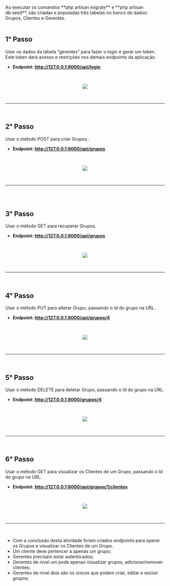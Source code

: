 <br>
Ao executar os comandos **php artisan migrate** e **php artisan db:seed**, são criadas e populadas três tabelas no banco de dados: Grupos, Clientes e Gerentes.
<br><br>

## 1° Passo <br>
Usar os dados da tabela "gerentes" para fazer o login e gerar um token. Este token dará acesso e restrições nos demais 
endpoints da aplicação.<br>
- **Endpoint: http://127.0.0.1:8000/api/login**
<br>
<p align="center"><img src="![1](https://user-images.githubusercontent.com/5507381/202921842-692a63e8-e402-426f-b56a-51d5b31feb20.png)"></p>
<br>
<hr>
<br>

## 2° Passo <br>
Usar o método POST para criar Grupos   .
- **Endpoint: http://127.0.0.1:8000/api/grupos**
<br>
<p align="center"><img src="storage/app/public/2.png"></p>
<br>
<hr>
<br>
<br>


## 3° Passo <br>
Usar o método GET para recuperar Grupos.
- **Endpoint: http://127.0.0.1:8000/api/grupos**
<br>
<p align="center"><img src="storage/app/public/3.png"></p>
<br>
<hr>
<br>


## 4° Passo <br>
Usar o método PUT para alterar Grupo, passando o Id do grupo na URL. 
- **Endpoint: http://127.0.0.1:8000/api/grupos/4**
<br>
<p align="center"><img src="storage/app/public/4.png"></p>
<br>
<hr>
<br>


## 5° Passo <br>
Usar o método DELETE para deletar Grupo, passando o Id do grupo na URL.
- **Endpoint: http://127.0.0.1:8000/grupos/4**
<br>
<p align="center"><img src="storage/app/public/5.png"></p>
<br>
<hr>
<br>


## 6° Passo <br>
Usar o método GET para visualizar os Clientes de um Grupo, passando o Id do grupo na URL.
- **Endpoint: http://127.0.0.1:8000/api/grupos/1/clientes**
<br>
<p align="center"><img src="storage/app/public/6.png"></p>
<br>
<hr>
<br>

- Com a conclusão desta atividade foram criados endpoints para operar os Grupos e visualizar os Clientes de um Grupo. 
- Um cliente deve pertencer a apenas um grupo;
- Gerentes precisam estar autenticados;
- Gerentes de nível um pode apenas visualizar grupos, adicionar/remover clientes;
- Gerentes de nível dois são os únicos que podem criar, editar e excluir grupos;

 
